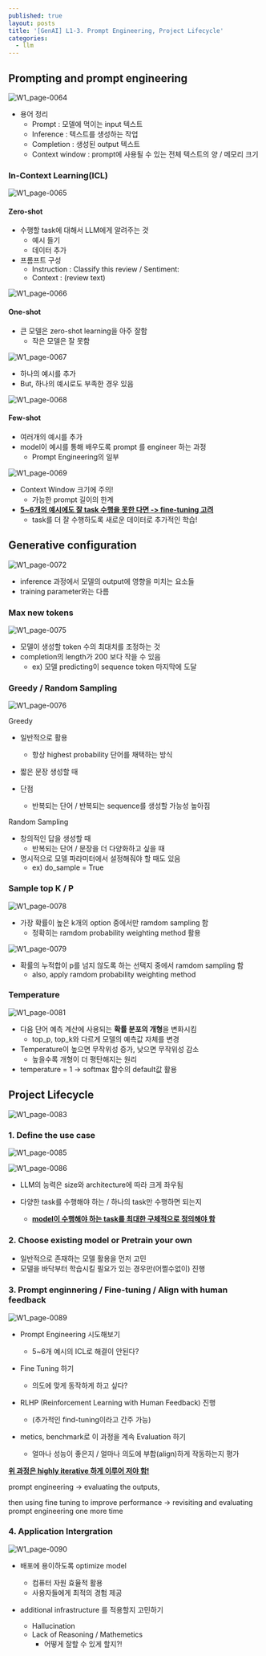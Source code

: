 ```yaml
---
published: true
layout: posts
title: '[GenAI] L1-3. Prompt Engineering, Project Lifecycle'
categories: 
  - llm
---
```




## Prompting and prompt engineering

![W1_page-0064](../../assets/img/2023-07-17-lesson-1-3/W1_page-0064.jpg)

- 용어 정리
	- Prompt : 모델에 먹이는 input 텍스트
	- Inference : 텍스트를 생성하는 작업
	- Completion : 생성된 output 텍스트
	- Context window : prompt에 사용될 수 있는 전체 텍스트의 양 / 메모리 크기



### In-Context Learning(ICL)

![W1_page-0065](../../assets/img/2023-07-17-lesson-1-3/W1_page-0065.jpg)

#### Zero-shot

- 수행할 task에 대해서 LLM에게 알려주는 것
	- 예시 들기
	- 데이터 추가
- 프롬프트 구성
	- Instruction : Classify this review / Sentiment:
	- Context : (review text)



![W1_page-0066](../../assets/img/2023-07-17-lesson-1-3/W1_page-0066.jpg)

#### One-shot

- 큰 모델은 zero-shot learning을 아주 잘함
	- 작은 모델은 잘 못함

![W1_page-0067](../../assets/img/2023-07-17-lesson-1-3/W1_page-0067.jpg)

- 하나의 예시를 추가
- But, 하나의 예시로도 부족한 경우 있음

![W1_page-0068](../../assets/img/2023-07-17-lesson-1-3/W1_page-0068.jpg)

#### Few-shot

- 여러개의 예시를 추가
- model이 예시를 통해 배우도록 prompt 를 engineer 하는 과정
	- Prompt Engineering의 일부

![W1_page-0069](../../assets/img/2023-07-17-lesson-1-3/W1_page-0069.jpg)

- Context Window 크기에 주의!
	- 가능한 prompt 길이의 한계
- **<u>5~6개의 예시에도 잘 task 수행을 못한 다면 -> fine-tuning 고려</u>**
	- task를 더 잘 수행하도록 새로운 데이터로 추가적인 학습!



## Generative configuration

![W1_page-0072](../../assets/img/2023-07-17-lesson-1-3/W1_page-0072.jpg)

- inference 과정에서 모델의 output에 영향을 미치는 요소들
-  training parameter와는 다름



### Max new tokens

![W1_page-0075](../../assets/img/2023-07-17-lesson-1-3/W1_page-0075.jpg)

- 모델이 생성할 token 수의 최대치를 조정하는 것
- completion의 length가 200 보다 작을 수 있음
	- ex) 모델 predicting이 sequence token 마지막에 도달



### Greedy / Random Sampling

![W1_page-0076](../../assets/img/2023-07-17-lesson-1-3/W1_page-0076.jpg)

Greedy

- 일반적으로 활용
	- 항상 highest probability 단어를 채택하는 방식
- 짧은 문장 생성할 때

- 단점
	- 반복되는 단어 / 반복되는 sequence를 생성할 가능성 높아짐



Random Sampling

- 창의적인 답을 생성할 때
	- 반복되는 단어 / 문장을 더 다양화하고 싶을 때
- 명시적으로 모델 파라미터에서 설정해줘야 할 때도 있음
	- ex) do_sample = True



### Sample top K / P

![W1_page-0078](../../assets/img/2023-07-17-lesson-1-3/W1_page-0078.jpg)

- 가장 확률이 높은 k개의 option 중에서만 ramdom sampling 함
	- 정확히는 ramdom probability weighting method 활용



![W1_page-0079](../../assets/img/2023-07-17-lesson-1-3/W1_page-0079.jpg)

- 확률의 누적합이 p를 넘지 않도록 하는 선택지 중에서 ramdom sampling 함
	- also, apply ramdom probability weighting method



### Temperature

![W1_page-0081](../../assets/img/2023-07-17-lesson-1-3/W1_page-0081.jpg)

- 다음 단어 예측 계산에 사용되는 **확률 분포의 개형**을 변화시킴
	- top_p, top_k와 다르게 모델의 예측값 자체를 변경
- Temperature이 높으면 무작위성 증가, 낮으면 무작위성 감소
	- 높을수록 개형이 더 평탄해지는 원리
- temperature = 1 -> softmax 함수의 default값 활용



## Project Lifecycle

![W1_page-0083](../../assets/img/2023-07-17-lesson-1-3/W1_page-0083.jpg)



### 1. Define the use case

![W1_page-0085](../../assets/img/2023-07-17-lesson-1-3/W1_page-0085.jpg)

![W1_page-0086](../../assets/img/2023-07-17-lesson-1-3/W1_page-0086.jpg)

- LLM의 능력은 size와 architecture에 따라 크게 좌우됨

- 다양한 task를 수행해야 하는 / 하나의 task만 수행하면 되는지
	- **<u>model이 수행해야 하는 task를 최대한 구체적으로 정의해야 함</u>**



### 2. Choose existing model or Pretrain your own

- 일반적으로 존재하는 모델 활용을 먼저 고민
- 모델을 바닥부터 학습시킬 필요가 있는 경우만(어쩔수없이) 진행



### 3. Prompt enginnering / Fine-tuning / Align with human feedback

![W1_page-0089](../../assets/img/2023-07-17-lesson-1-3/W1_page-0089.jpg)

- Prompt Engineering 시도해보기
	- 5~6개 예시의 ICL로 해결이 안된다?

- Fine Tuning 하기
	- 의도에 맞게 동작하게 하고 싶다?

- RLHP (Reinforcement Learning with Human Feedback) 진행
	- (추가적인 find-tuning이라고 간주 가능)

- metics, benchmark로 이 과정을 계속 Evaluation 하기
	- 얼마나 성능이 좋은지 / 얼마나 의도에 부합(align)하게 작동하는지 평가



**<u>위 과정은 highly iterative 하게 이루어 저야 함!</u>**

prompt engineering -> evaluating the outputs, 

then using fine tuning to improve performance -> revisiting and evaluating prompt engineering one more time



### 4. Application Intergration

![W1_page-0090](../../assets/img/2023-07-17-lesson-1-3/W1_page-0090.jpg)

- 배포에 용이하도록 optimize model
	- 컴퓨터 자원 효율적 활용
	- 사용자들에게 최적의 경험 제공

- additional infrastructure 를 적용할지 고민하기
	- Hallucination
	- Lack of Reasoning / Mathemetics
		- 어떻게 잘할 수 있게 할지?!
